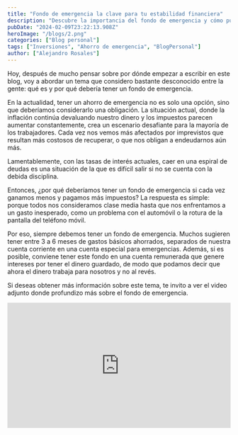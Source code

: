 ```yaml
---
title: "Fondo de emergencia la clave para tu estabilidad financiera"
description: "Descubre la importancia del fondo de emergencia y cómo puede proteger tu estabilidad financiera en este breve articulo"
pubDate: "2024-02-09T23:22:13.908Z"
heroImage: "/blogs/2.png"
categories: ["Blog personal"]
tags: ["Inversiones", "Ahorro de emergencia", "BlogPersonal"]
author: ["Alejandro Rosales"]
---
```


Hoy, después de mucho pensar sobre por dónde empezar a escribir en este blog, voy a abordar un tema que considero bastante desconocido entre la gente: qué es y por qué debería tener un fondo de emergencia.

En la actualidad, tener un ahorro de emergencia no es solo una opción, sino que deberíamos considerarlo una obligación. La situación actual, donde la inflación continúa devaluando nuestro dinero y los impuestos parecen aumentar constantemente, crea un escenario desafiante para la mayoría de los trabajadores. Cada vez nos vemos más afectados por imprevistos que resultan más costosos de recuperar, o que nos obligan a endeudarnos aún más.

Lamentablemente, con las tasas de interés actuales, caer en una espiral de deudas es una situación de la que es difícil salir si no se cuenta con la debida disciplina.

Entonces, ¿por qué deberíamos tener un fondo de emergencia si cada vez ganamos menos y pagamos más impuestos? La respuesta es simple: porque todos nos consideramos clase media hasta que nos enfrentamos a un gasto inesperado, como un problema con el automóvil o la rotura de la pantalla del teléfono móvil.

Por eso, siempre debemos tener un fondo de emergencia. Muchos sugieren tener entre 3 a 6 meses de gastos básicos ahorrados, separados de nuestra cuenta corriente en una cuenta especial para emergencias. Además, si es posible, conviene tener este fondo en una cuenta remunerada que genere intereses por tener el dinero guardado, de modo que podamos decir que ahora el dinero trabaja para nosotros y no al revés.

Si deseas obtener más información sobre este tema, te invito a ver el video adjunto donde profundizo más sobre el fondo de emergencia.

<div class="iframe-container" style="position: relative; width: 100%; height: 0; padding-bottom: 56.25%; overflow: hidden;">
  <iframe width="560" height="315" src="https://www.youtube.com/embed/_xbugAGXxmM?si=HKmLgsPedbZX9ws0" title="YouTube video player" frameborder="0" allow="accelerometer; autoplay; clipboard-write; encrypted-media; gyroscope; picture-in-picture; web-share" allowfullscreen style="position: absolute; top: 0; left: 0; width: 100%; height: 100%; border: none;"></iframe>
</div>